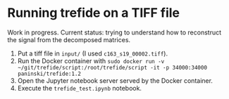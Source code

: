 # Running trefide on a TIFF file

Work in progress. Current status: trying to understand how to reconstruct the signal from the decomposed matrices.

1. Put a tiff file in `input/` (I used `c163_s19_00002.tiff`).
2. Run the Docker container with `sudo docker run -v ~/git/trefide/script:/root/trefide/script -it -p 34000:34000 paninski/trefide:1.2`
3. Open the Jupyter notebook server served by the Docker container.
4. Execute the `trefide_test.ipynb` notebook.
